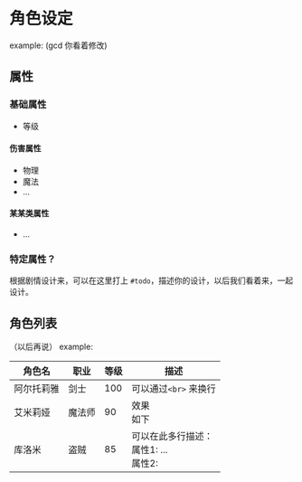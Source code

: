 # 角色设定

example: (gcd 你看着修改)

## 属性

### 基础属性

- 等级

#### 伤害属性

- 物理
- 魔法
- ...

#### 某某类属性

- ...

### 特定属性？
根据剧情设计来，可以在这里打上 `#todo`，描述你的设计，以后我们看着来，一起设计。

## 角色列表
（以后再说）
example: 

| 角色名  | 职业  | 等级 | 描述 |
|---------|------|------| --- |
| 阿尔托莉雅 | 剑士 | 100  |可以通过`<br>` 来换行 |
| 艾米莉娅 | 魔法师 | 90  | 效果 <br> 如下 |
| 库洛米 | 盗贼 | 85  | 可以在此多行描述：<br> 属性1: ... <br> 属性2: |
